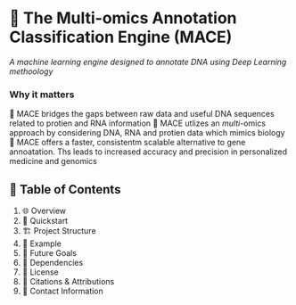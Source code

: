 #  🧬 The Multi-omics Annotation Classification Engine (MACE)
*A machine learning engine designed to annotate DNA using Deep Learning methoology*

### **Why it matters**
  🔬 MACE bridges the gaps between raw data and useful DNA sequences related to protien and RNA information
  🧠 MACE utlizes an *multi*-omics approach by considering DNA, RNA and protien data which mimics biology
  🥼 MACE offers a faster, consistentm scalable alternative to gene annoatation. Ths leads to increased accuracy and precision in personalized medicine and genomics
 
## 📖 Table of Contents
  1. 🌐 Overview
  2. 🚀 Quickstart
  3. 🏗️ Project Structure
  4. 🧪 Example
  5. 🤖 Future Goals
  6. 🐍 Dependencies
  7. 📙 License
  8. 🔖 Citations & Attributions
  9. 📧 Contact Information

  
